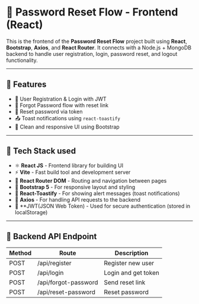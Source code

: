 # 🔐 Password Reset Flow - Frontend (React)

This is the frontend of the **Password Reset Flow** project built using **React**, **Bootstrap**, **Axios**, and **React Router**. It connects with a Node.js + MongoDB backend to handle user registration, login, password reset, and logout functionality.

---

## 🚀 Features

- 🔐 User Registration & Login with JWT
- 🧠 Forgot Password flow with reset link
- 📝 Reset password via token
- 📤 Toast notifications using `react-toastify`
- 🎨 Clean and responsive UI using Bootstrap

---

## 🧪 Tech Stack used

- ⚛ **React JS** - Frontend library for building UI
- ⚡ **Vite** - Fast build tool and development server
- 🧭 **React Router DOM** - Routing and navigation between pages
- 💅 **Bootstrap 5** - For responsive layout and styling
- 🔔 **React-Toastify** - For showing alert messages (toast notifications)
- 📡 **Axios** - For handling API requests to the backend
- 🧠 **JWT(JSON Web Token) - Used for secure authentication (stored in localStorage)

---

## 🔗 Backend API Endpoint

| Method | Route                     | Description              |
|--------|---------------------------|--------------------------|
| POST   | /api/register             | Register new user        |
| POST   | /api/login                | Login and get token      |
| POST   | /api/forgot-password      | Send reset link          |
| POST   | /api/reset-password       | Reset password           |
